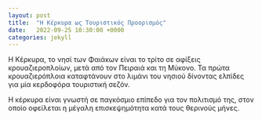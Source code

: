 ```yaml
---
layout: post
title:  "Η Κέρκυρα ως Τουριστικός Προορισμός"
date:   2022-09-25 10:30:00 +0000
categories: jekyll
---
```


Η Κέρκυρα, τo νησί των Φαιάκων είναι το τρίτο σε αφίξεις κρουαζιεροπλοίων, μετά από τον Πειραιά και τη Μύκονο.  Τα πρώτα κρουαζιερόπλοια καταφτάνουν στο λιμάνι του νησιού δίνοντας ελπίδες για μία κερδοφόρα τουριστική σεζόν.

Η κέρκυρα είναι γνωστή σε παγκόσμιο επίπεδο για τον πολιτισμό της, στον οποίο οφείλεται η μέγαλη επισκεψημότητα κατά τους θερινούς μήνες.
